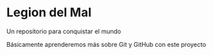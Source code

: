 # Legion del Mal
Un repositorio para conquistar el mundo

Básicamente aprenderemos más sobre Git y GitHub con este proyecto